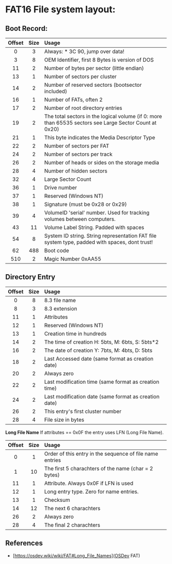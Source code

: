 # FAT16 File system layout:

## Boot Record:

| Offset | Size | Usage |
|:------:|:----:|:------|
| 0 | 3 | Always: * 3C 90, jump over data! |
| 3 | 8 | OEM Identifier, first 8 Bytes is version of DOS |
| 11 | 2 | Number of bytes per sector (little endian) |
| 13 | 1 | Number of sectors per cluster |
| 14 | 2 | Number of reserved sectors (bootsector included) |
| 16 | 1 | Number of FATs, often 2 | 
| 17 | 2 | Number of root directory entries | 
| 19 | 2 | The total sectors in the logical volume (if 0: more than 65535 sectors see Large Sector Count at 0x20) |
| 21 | 1 | This byte indicates the Media Descriptor Type |
| 22 | 2 | Number of sectors per FAT | 
| 24 | 2 | Number of sectors per track |
| 26 | 2 | Number of heads or sides on the storage media | 
| 28 | 4 | Number of hidden sectors | 
| 32 | 4 | Large Sector Count | 
| 36 | 1 | Drive number |
| 37 | 1 | Reserved (Windows NT) |
| 38 | 1 | Signature (must be 0x28 or 0x29) | 
| 39 | 4 | VolumeID 'serial' number. Used for tracking volumes between computers. | 
| 43 | 11 | Volume Label String. Padded with spaces | 
| 54 | 8 | System ID string. String representation FAT file system type, padded with spaces, dont trust! | 
| 62 | 488 | Boot code | 
| 510 | 2 | Magic Number 0xAA55 | 

## Directory Entry

| Offset | Size | Usage |
|:------:|:----:|:------|
| 0 | 8 | 8.3 file name |
| 8 | 3 | 8.3 extension |
| 11 | 1 | Attributes |
| 12 | 1 | Reserved (Windows NT) | 
| 13 | 1 | Creation time in hundreds | 
| 14 | 2 | The time of creation H: 5bts, M: 6bts, S: 5bts*2 |
| 16 | 2 | The date of creation Y: 7bts, M: 4bts, D: 5bts |
| 18 | 2 | Last Accessed date (same format as creation date) |
| 20 | 2 | Always zero |
| 22 | 2 | Last modification time (same format as creation time) |
| 24 | 2 | Last modification date (same format as creation date) |
| 26 | 2 | This entry's first cluster number | 
| 28 | 4 | File size in bytes | 

**Long File Name**
If attributes == 0x0F the entry uses LFN (Long File Name). 

| Offset | Size | Usage |
|:------:|:----:|:------|
| 0 | 1 | Order of this entry in the sequence of file name entries |
| 1 | 10 | The first 5 charachters of the name (char = 2 bytes) |
| 11 | 1 | Attribute. Always 0x0F if LFN is used |
| 12 | 1 | Long entry type. Zero for name entries. |
| 13 | 1 | Checksum |
| 14 | 12 | The next 6 charachters | 
| 26 | 2 | Always zero |
| 28 | 4 | The final 2 charachters | 




## References

- [https://osdev.wiki/wiki/FAT#Long_File_Names](OSDev FAT)










